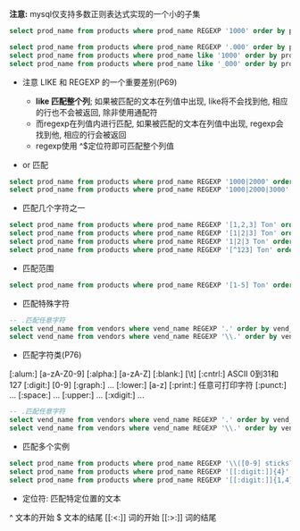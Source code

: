 **注意:** mysql仅支持多数正则表达式实现的一个小的子集

```sql
select prod_name from products where prod_name REGEXP '1000' order by prod_name;

select prod_name from products where prod_name REGEXP '.000' order by prod_name;
select prod_name from products where prod_name like '1000' order by prod_name; -- 无结果
select prod_name from products where prod_name like '_000' order by prod_name; -- 无结果

```

+ 注意 LIKE 和 REGEXP 的一个重要差别(P69)
    + **like 匹配整个列**; 如果被匹配的文本在列值中出现, like将不会找到他, 相应的行也不会被返回, 除非使用通配符
    + 而regexp在列值内进行匹配, 如果被匹配的文本在列值中出现, regexp会找到他, 相应的行会被返回
    + regexp使用 ^$定位符即可匹配整个列值

+ or 匹配

```sql
select prod_name from products where prod_name REGEXP '1000|2000' order by prod_name;
select prod_name from products where prod_name REGEXP '1000|2000|3000' order by prod_name;
```

+ 匹配几个字符之一

```sql
select prod_name from products where prod_name REGEXP '[1,2,3] Ton' order by prod_name;
select prod_name from products where prod_name REGEXP '[1|2|3] Ton' order by prod_name;
select prod_name from products where prod_name REGEXP '1|2|3 Ton' order by prod_name;
select prod_name from products where prod_name REGEXP '[^123] Ton' order by prod_name;
```

+ 匹配范围

```sql
select prod_name from products where prod_name REGEXP '[1-5] Ton' order by prod_name;
```

+ 匹配特殊字符

```sql
-- .匹配任意字符
select vend_name from vendors where vend_name REGEXP '.' order by vend_name; -- 不是预期内的输出
select vend_name from vendors where vend_name REGEXP '\\.' order by vend_name; -- 需要转义


```

+ 匹配字符类(P76)

[:alum:] [a-zA-Z0-9]
[:alpha:] [a-zA-Z]
[:blank:] [\\t]
[:cntrl:] ASCII 0到31和127
[:digit:] [0-9]
[:graph:] ...
[:lower:] [a-z]
[:print:] 任意可打印字符
[:punct:] ...
[:space:] ...
[:upper:] ...
[:xdigit:] ...

```sql
-- .匹配任意字符
select vend_name from vendors where vend_name REGEXP '.' order by vend_name; -- 不是预期内的输出
select vend_name from vendors where vend_name REGEXP '\\.' order by vend_name; -- 需要转义


```

+ 匹配多个实例

```sql
select prod_name from products where prod_name REGEXP '\\([0-9] sticks?\\)' order by prod_name;
select prod_name from products where prod_name REGEXP '[[:digit:]]{4}' order by prod_name;
select prod_name from products where prod_name REGEXP '[[:digit:]]{1,4}' order by prod_name;

```

+ 定位符: 匹配特定位置的文本

^ 文本的开始
$ 文本的结尾
[[:<:]] 词的开始
[[:>:]] 词的结尾








